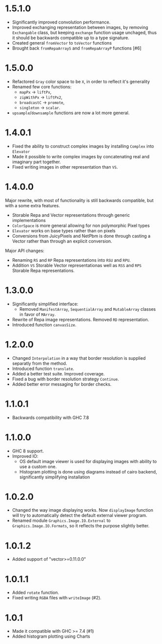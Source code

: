 1.5.1.0
=======

* Significantly improved convolution performance.
* Improved exchanging representation between images, by removing `Exchangable`
  class, but keeping `exchange` function usage unchaged, thus it should be
  backwards compatible up to a type signature.
* Created general `fromVector` to `toVector` functions
* Brought back `fromRepaArrayS` and `fromRepaArrayP` functions [#6]

1.5.0.0
=======

* Refactored `Gray` color space to be `X`, in order to reflect it's generality
* Renamed few core functions:
  * `mapPx` -> `liftPx`,
  * `zipWithPx` -> `liftPx2`,
  * `broadcastC` -> `promote`,
  * `singleton` -> `scalar`.
* `upsample`/`downsample` functions are now a lot more general.


1.4.0.1
=======

* Fixed the ability to construct complex images by installing `Complex` into `Elevator`
* Made it possible to write complex images by concatenating real and imaginary part together.
* Fixed writing images in other representation than `VS`.

1.4.0.0
=======

Major rewrite, with most of functionality is still backwards compatible, but
with a some extra features.

* Storable Repa and Vector representations through generic implementations
* `ColorSpace` is more general allowing for non polymorphic Pixel types
* `Elevator` works on base types rather than on pixels
* Conversions from JuicyPixels and NetPbm is done through casting a Vector
  rather than through an explicit conversion.

Major API changes:

  * Renaming `RS` and `RP` Repa representations into `RSU` and `RPU`.
  * Addition `VS` Storable Vector representationas well as `RSS` and `RPS`
    Storable Repa representations.
    
1.3.0.0
=======

* Significantly simplified interface:
  * Removed `ManifestArray`, `SequentialArray` and `MutableArray` classes in favor of `MArray`.
* Rewrite of Repa image representations. Removed `RD` representation.
* Introduced function `canvasSize`.

1.2.0.0
=======

* Changed `Interpolation` in a way that border resolution is supplied separatly
  from the method.
* Introduced function `translate`.
* Added a better test suite. Improved coverage.
* Fixed a bug with border resolution strategy `Continue`.
* Added better error messaging for border checks.

1.1.0.1
=======

* Backwards compatibility with GHC 7.8

1.1.0.0
=======

* GHC 8 support.
* Improved IO:
  * OS default image viewer is used for displaying images with ability to use a custom one.
  * Histogram plotting is done using diagrams instead of cairo backend,
    significantly simplifying installation
    

1.0.2.0
=======

* Changed the way image displaying works. Now `displayImage` function will try
  to automatically detect the default external viewer program.
* Renamed module `Graphics.Image.IO.External` to `Graphics.Image.IO.Formats`,
  so it reflects the purpose slightly better.

1.0.1.2
=======

* Added support of "vector>=0.11.0.0"

1.0.1.1
=======

* Added `rotate` function.
* Fixed writing `RGBA` files with `writeImage` (#2).

1.0.1
=====

* Made it compatible with GHC >= 7.4 (#1)
* Added histogram plotting using Charts
